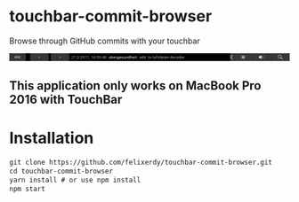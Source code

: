 # touchbar-commit-browser
Browse through GitHub commits with your touchbar

![sample image](sample.png)

## This application only works on MacBook Pro 2016 with TouchBar

# Installation
```
git clone https://github.com/felixerdy/touchbar-commit-browser.git
cd touchbar-commit-browser
yarn install # or use npm install
npm start
```

